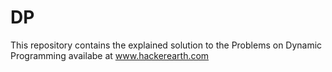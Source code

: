 # DP

This repository contains the explained solution to the Problems on Dynamic Programming availabe at www.hackerearth.com
